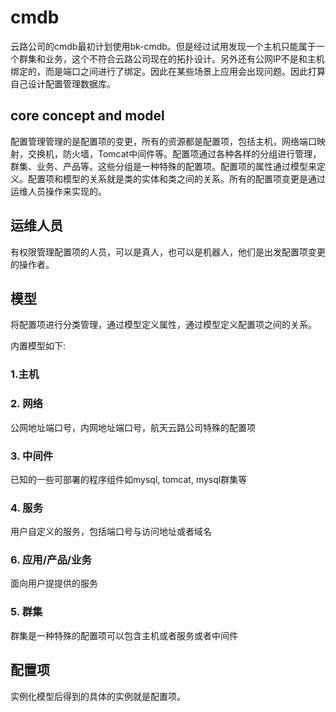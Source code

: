 cmdb
===
云路公司的cmdb最初计划使用bk-cmdb。但是经过试用发现一个主机只能属于一个群集和业务，这个不符合云路公司现在的拓扑设计。另外还有公网IP不是和主机绑定的，而是端口之间进行了绑定。因此在某些场景上应用会出现问题。因此打算自己设计配置管理数据库。

## core concept and model
配置管理管理的是配置项的变更，所有的资源都是配置项，包括主机，网络端口映射，交换机，防火墙，Tomcat中间件等。配置项通过各种各样的分组进行管理，群集、业务、产品等。这些分组是一种特殊的配置项。配置项的属性通过模型来定义。配置项和模型的关系就是类的实体和类之间的关系。所有的配置项变更是通过运维人员操作来实现的。

## 运维人员
有权限管理配置项的人员，可以是真人，也可以是机器人，他们是出发配置项变更的操作者。

## 模型
将配置项进行分类管理，通过模型定义属性，通过模型定义配置项之间的关系。

内置模型如下:
### 1.主机
### 2. 网络
公网地址端口号，内网地址端口号，航天云路公司特殊的配置项
### 3. 中间件
已知的一些可部署的程序组件如mysql, tomcat, mysql群集等
### 4. 服务
用户自定义的服务，包括端口号与访问地址或者域名
### 6. 应用/产品/业务
面向用户提提供的服务
### 5. 群集
群集是一种特殊的配置项可以包含主机或者服务或者中间件
## 配置项
实例化模型后得到的具体的实例就是配置项。